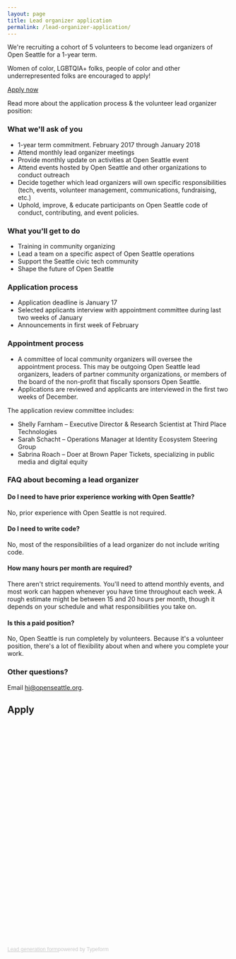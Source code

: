 ```yaml
---
layout: page
title: Lead organizer application
permalink: /lead-organizer-application/
---
```


We're recruiting a cohort of 5 volunteers to become lead organizers of Open Seattle for a 1-year term.

Women of color, LGBTQIA+ folks, people of color and other underrepresented folks are encouraged to apply!

<p><a href="#apply" class="button">Apply now</a></p>

Read more about the application process & the volunteer lead organizer position:

### What we'll ask of you
- 1-year term commitment. February 2017 through January 2018
- Attend monthly lead organizer meetings
- Provide monthly update on activities at Open Seattle event
- Attend events hosted by Open Seattle and other organizations to conduct outreach
- Decide together which lead organizers will own specific responsibilities (tech, events, volunteer management, communications, fundraising, etc.)
- Uphold, improve, & educate participants on Open Seattle code of conduct, contributing, and event policies.

### What you'll get to do
- Training in community organizing
- Lead a team on a specific aspect of Open Seattle operations
- Support the Seattle civic tech community
- Shape the future of Open Seattle

### Application process
- Application deadline is January 17
- Selected applicants interview with appointment committee during last two weeks of January
- Announcements in first week of February

### Appointment process
- A committee of local community organizers will oversee the appointment process. This may be outgoing Open Seattle lead organizers, leaders of partner community organizations, or members of the board of the non-profit that fiscally sponsors Open Seattle.
- Applications are reviewed and applicants are interviewed in the first two weeks of December.

The application review committee includes:

- Shelly Farnham – Executive Director & Research Scientist at Third Place Technologies
- Sarah Schacht – Operations Manager at Identity Ecosystem Steering Group
- Sabrina Roach – Doer at Brown Paper Tickets, specializing in public media and digital equity

### FAQ about becoming a lead organizer

#### Do I need to have prior experience working with Open Seattle?

No, prior experience with Open Seattle is not required.

#### Do I need to write code?

No, most of the responsibilities of a lead organizer do not include writing code.

#### How many hours per month are required?

There aren't strict requirements. You'll need to attend monthly events, and most work can happen whenever you have time throughout each week. A rough estimate might be between 15 and 20 hours per month, though it depends on your schedule and what responsibilities you take on.

#### Is this a paid position?

No, Open Seattle is run completely by volunteers. Because it's a volunteer position, there's a lot of flexibility about when and where you complete your work.

### Other questions?

Email hi@openseattle.org.

## Apply

<!-- Change the width and height values to suit you best -->
<div class="typeform-widget" data-url="https://openseattle.typeform.com/to/z4tY7p" data-text="Open Seattle Lead Organizer" style="width:100%;height:500px;"></div>
<script>(function(){var qs,js,q,s,d=document,gi=d.getElementById,ce=d.createElement,gt=d.getElementsByTagName,id='typef_orm',b='https://s3-eu-west-1.amazonaws.com/share.typeform.com/';if(!gi.call(d,id)){js=ce.call(d,'script');js.id=id;js.src=b+'widget.js';q=gt.call(d,'script')[0];q.parentNode.insertBefore(js,q)}})()</script>
<div style="font-family: Sans-Serif;font-size: 12px;color: #999;opacity: 0.5; padding-top: 5px;"><a href="https://www.typeform.com/examples/forms/lead-generation-template/?utm_campaign=z4tY7p&amp;utm_source=typeform.com-2647288-Basic&amp;utm_medium=typeform&amp;utm_content=typeform-embedded-leadform&amp;utm_term=EN" style="color: #999" target="_blank">Lead generation form</a>powered by Typeform</div>
